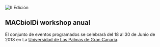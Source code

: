 ![II Edición](imegenes/LogoINTERREG-MAC_es.png)
## MACbioIDi workshop anual
El conjunto de eventos programados se celebrará del 18 al 30 de Junio de 2018 en La [Universidad de Las Palmas de Gran Canaria](https://www.ulpgc.es/).
